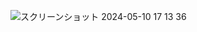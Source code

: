 ![スクリーンショット 2024-05-10 17 13 36](https://github.com/r-o-m-o/HSLViewer/assets/106952784/1188547f-1af6-4274-9f44-8e06ed9a0732)
